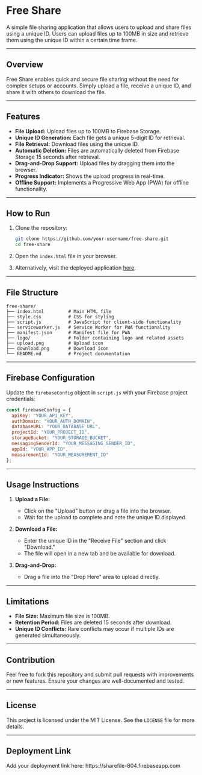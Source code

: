 
# Free Share

A simple file sharing application that allows users to upload and share files using a unique ID. Users can upload files up to 100MB in size and retrieve them using the unique ID within a certain time frame.

---

## Overview

Free Share enables quick and secure file sharing without the need for complex setups or accounts. Simply upload a file, receive a unique ID, and share it with others to download the file.

---

## Features

- **File Upload:** Upload files up to 100MB to Firebase Storage.
- **Unique ID Generation:** Each file gets a unique 5-digit ID for retrieval.
- **File Retrieval:** Download files using the unique ID.
- **Automatic Deletion:** Files are automatically deleted from Firebase Storage 15 seconds after retrieval.
- **Drag-and-Drop Support:** Upload files by dragging them into the browser.
- **Progress Indicator:** Shows the upload progress in real-time.
- **Offline Support:** Implements a Progressive Web App (PWA) for offline functionality.

---

## How to Run

1. Clone the repository:

   ```bash
   git clone https://github.com/your-username/free-share.git
   cd free-share
   ```

2. Open the `index.html` file in your browser.

3. Alternatively, visit the deployed application [here](DEPLOYMENT_LINK).

---

## File Structure

```plaintext
free-share/
├── index.html         # Main HTML file
├── style.css          # CSS for styling
├── script.js          # JavaScript for client-side functionality
├── serviceworker.js   # Service Worker for PWA functionality
├── manifest.json      # Manifest file for PWA
├── logo/              # Folder containing logo and related assets
├── upload.png         # Upload icon
├── download.png       # Download icon
└── README.md          # Project documentation
```

---

## Firebase Configuration

Update the `firebaseConfig` object in `script.js` with your Firebase project credentials:

```javascript
const firebaseConfig = {
  apiKey: "YOUR_API_KEY",
  authDomain: "YOUR_AUTH_DOMAIN",
  databaseURL: "YOUR_DATABASE_URL",
  projectId: "YOUR_PROJECT_ID",
  storageBucket: "YOUR_STORAGE_BUCKET",
  messagingSenderId: "YOUR_MESSAGING_SENDER_ID",
  appId: "YOUR_APP_ID",
  measurementId: "YOUR_MEASUREMENT_ID"
};
```

---

## Usage Instructions

1. **Upload a File:**

   - Click on the "Upload" button or drag a file into the browser.
   - Wait for the upload to complete and note the unique ID displayed.

2. **Download a File:**

   - Enter the unique ID in the "Receive File" section and click "Download."
   - The file will open in a new tab and be available for download.

3. **Drag-and-Drop:**

   - Drag a file into the "Drop Here" area to upload directly.

---

## Limitations

- **File Size:** Maximum file size is 100MB.
- **Retention Period:** Files are deleted 15 seconds after download.
- **Unique ID Conflicts:** Rare conflicts may occur if multiple IDs are generated simultaneously.

---

## Contribution

Feel free to fork this repository and submit pull requests with improvements or new features. Ensure your changes are well-documented and tested.

---

## License

This project is licensed under the MIT License. See the `LICENSE` file for more details.

---

## Deployment Link

Add your deployment link here: https\://sharefile-804.firebaseapp.com


